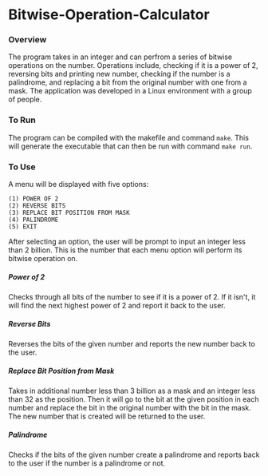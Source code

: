 # Bitwise-Operation-Calculator

### Overview
The program takes in an integer and can perfrom a series of bitwise operations on the number. Operations include, checking if it is a power of 2, reversing bits and printing new number, checking if the number is a palindrome, and replacing a bit from the original number with one from a mask. The application was developed in a Linux environment with a group of people. 

### To Run
The program can be compiled with the makefile and command `make`. This will generate the executable that can then be run with command `make run`.

### To Use
A menu will be displayed with five options:
  ```
  (1) POWER OF 2
  (2) REVERSE BITS
  (3) REPLACE BIT POSITION FROM MASK
  (4) PALINDROME
  (5) EXIT
  ```
After selecting an option, the user will be prompt to input an integer less than 2 billion. This is the number that each menu option will perform its bitwise operation on.
##### Power of 2 
Checks through all bits of the number to see if it is a power of 2. If it isn't, it will find the next highest power of 2 and report it back to the user.
##### Reverse Bits
Reverses the bits of the given number and reports the new number back to the user. 
##### Replace Bit Position from Mask
Takes in additional number less than 3 billion as a mask and an integer less than 32 as the position. Then it will go to the bit at the given position in each number and replace the bit in the original number with the bit in the mask. The new number that is created will be returned to the user. 
##### Palindrome
Checks if the bits of the given number create a palindrome and reports back to the user if the number is a palindrome or not. 
